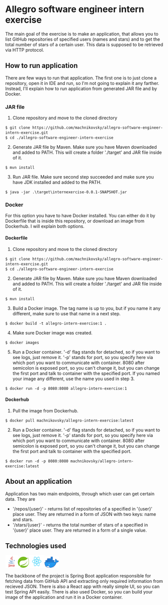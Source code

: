 # Allegro software engineer intern exercise
The main goal of the exercise is to make an application, that allows you to list GitHub repositories of specified users (names and stars) and to get the total number of stars of a certain user. This data is supposed to be retrieved via HTTP protocol.

## How to run application 

There are few ways to run that application. The first one is to just clone a repository, open it in IDE and run, so I'm not going to explain it any farther. Instead, I'll explain how to run application from generated JAR file and by Docker.

### JAR file

1. Clone repository and move to the cloned directory
```
$ git clone https://github.com/machnikovsky/allegro-software-engineer-intern-exercise.git
$ cd ./allegro-software-engineer-intern-exercise
```

2. Generate JAR file by Maven. Make sure you have Maven downloaded and added to PATH. This will create a folder './target' and JAR file inside of it.
```
$ mvn install
```
3. Run JAR file. Make sure second step succeeded and make sure you have JDK installed and added to the PATH.
```
$ java -jar .\target\internexercise-0.0.1-SNAPSHOT.jar
```

### Docker

For this option you have to have Docker installed. You can either do it by Dockerfile that is inside this repository, or download an image from Dockerhub. I will explain both options.

#### Dockerfile

1. Clone repository and move to the cloned directory
```
$ git clone https://github.com/machnikovsky/allegro-software-engineer-intern-exercise.git
$ cd ./allegro-software-engineer-intern-exercise
```
2. Generate JAR file by Maven. Make sure you have Maven downloaded and added to PATH. This will create a folder './target' and JAR file inside of it.
```
$ mvn install
```
3. Build a Docker image. The tag name is up to you, but if you name it any different, make sure to use that name in a next step.
```
$ docker build -t allegro-intern-exercise:1 .
```
4. Make sure Docker image was created.
```
$ docker images
```
5. Run a Docker container. '-d' flag stands for detached, so if you want to see logs, just remove it. '-p' stands for port, so you specify here via which port you want to communicate with container. 8080 after semicolon is exposed port, so you can't change it, but you can change the first port and talk to container with the specified port. If you named your image any different, use the name you used in step 3.
```
$ docker run -d -p 8080:8080 allegro-intern-exercise:1
```

#### Dockerhub

1. Pull the image from Dockerhub.
```
$ docker pull machnikovsky/allegro-intern-exercise:latest
```
2. Run a Docker container. '-d' flag stands for detached, so if you want to see logs, just remove it. '-p' stands for port, so you specify here via which port you want to communicate with container. 8080 after semicolon is exposed port, so you can't change it, but you can change the first port and talk to container with the specified port.
```
$ docker run -d -p 8080:8080 machnikovsky/allegro-intern-exercise:latest
``` 


## About an application

Application has two main endpoints, through which user can get certain data. They are

- '/repos/{user}' - returns list of repositories of a specified in '{user}' place user. They are returned in a form of JSON with two keys: name and stars.
- '/stars/{user}' - returns the total number of stars of a specified in '{user}' place user. They are returned in a form of a single value.


## Technologies used 
<img src="./images/logos/java-logo.png" width="40" height="40"><img src="./images/logos/spring-logo.png" width="35" height="35"><img src="./images/logos/react-logo.png" width="50" height="40"><img src="./images/logos/docker-logo.png" width="45" height="35">

The backbone of the project is Spring Boot application responsible for fetching data from GitHub API and extracting only required information from recieved JSON. There is also a React app with really simple UI, so you can test Spring API easily. There is also used Docker, so you can build your image of the application and run it in a Docker container. 
